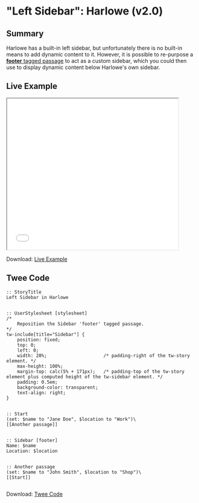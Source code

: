 # "Left Sidebar": Harlowe (v2.0)

## Summary

Harlowe has a built-in left sidebar, but unfortunately there is no built-in means to add dynamic content to it. However, it is possible to re-purpose a [**footer** tagged passage](https://twine2.neocities.org/#passagetag_footer) to act as a custom sidebar, which you could then use to display dynamic content below Harlowe's own sidebar.

## Live Example

<section>
<iframe src="harlowe_sidebar_left_example.html" height=400 width=90%></iframe>


Download: <a href="harlowe_sidebar_left_example.html" target="_blank">Live Example</a>
</section>

## Twee Code

```
:: StoryTitle
Left Sidebar in Harlowe


:: UserStylesheet [stylesheet]
/*
	Reposition the Sidebar 'footer' tagged passage.
*/
tw-include[title="Sidebar"] {
	position: fixed;
	top: 0;
	left: 0;
	width: 20%;						/* padding-right of the tw-story element. */
	max-height: 100%;
	margin-top: calc(5% + 171px);	/* padding-top of the tw-story element plus computed height of the tw-sidebar element. */
	padding: 0.5em;
	background-color: transparent;
	text-align: right;
}


:: Start
(set: $name to "Jane Doe", $location to "Work")\
[[Another passage]]


:: Sidebar [footer]
Name: $name
Location: $location


:: Another passage
(set: $name to "John Smith", $location to "Shop")\
[[Start]]


```

Download: <a href="harlowe_sidebar_left_twee.txt" target="_blank">Twee Code</a>

